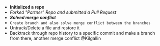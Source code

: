 - **Initialized a repo**
- *Forked "Partner" Repo and submitted a Pull Request*
- ***Solved merge conflict***
- `Create branch and also solve merge conflict between the branches`
- Untrack/Delete a file and restore it
- Backtrack through repo history to a specific commit and make a branch from there, another merge conflict
@Kilgallin
